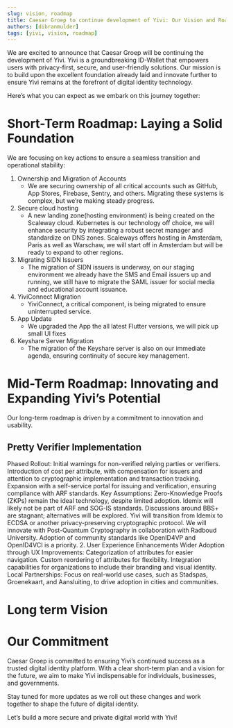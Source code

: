 ```yaml
---
slug: vision, roadmap
title: Caesar Groep to continue development of Yivi: Our Vision and Roadmap
authors: [dibranmulder]
tags: [yivi, vision, roadmap]
---
```


We are excited to announce that Caesar Groep will be continuing the development of Yivi. Yivi is a groundbreaking ID-Wallet that empowers users with privacy-first, secure, and user-friendly solutions. Our mission is to build upon the excellent foundation already laid and innovate further to ensure Yivi remains at the forefront of digital identity technology.

Here’s what you can expect as we embark on this journey together:

# Short-Term Roadmap: Laying a Solid Foundation
We are focusing on key actions to ensure a seamless transition and operational stability:

1. Ownership and Migration of Accounts
    - We are securing ownership of all critical accounts such as GitHub, App Stores, Firebase, Sentry, and others. Migrating these systems is complex, but we’re making steady progress.
2. Secure cloud hosting
    - A new landing zone(hosting environment) is being created on the Scaleway cloud. Kubernetes is our technology off choice, we will enhance security by integrating a robust secret manager and standardize on DNS zones. Scaleways offers hosting in Amsterdam, Paris as well as Warschaw, we will start off in Amsterdam but will be ready to expand to other regions.
4. Migrating SIDN Issuers
    - The migration of SIDN issuers is underway, on our staging environment we already have the SMS and Email issuers up and running, we still have to migrate the SAML issuer for social media and educational account issuance.
5. YiviConnect Migration
    - YiviConnect, a critical component, is being migrated to ensure uninterrupted service.
6. App Update
    - We upgraded the App the all latest Flutter versions, we will pick up small UI fixes 
7. Keyshare Server Migration
    - The migration of the Keyshare server is also on our immediate agenda, ensuring continuity of secure key management.

# Mid-Term Roadmap: Innovating and Expanding Yivi’s Potential
Our long-term roadmap is driven by a commitment to innovation and usability.

## Pretty Verifier Implementation
Phased Rollout:
Initial warnings for non-verified relying parties or verifiers.
Introduction of cost per attribute, with compensation for issuers and attention to cryptographic implementation and transaction tracking.
Expansion with a self-service portal for issuing and verification, ensuring compliance with ARF standards.
Key Assumptions:
Zero-Knowledge Proofs (ZKPs) remain the ideal technology, despite limited adoption.
Idemix will likely not be part of ARF and SOG-IS standards.
Discussions around BBS+ are stagnant; alternatives will be explored.
Yivi will transition from Idemix to ECDSA or another privacy-preserving cryptographic protocol.
We will innovate with Post-Quantum Cryptography in collaboration with Radboud University.
Adoption of community standards like OpenID4VP and OpenID4VCI is a priority.
2. User Experience Enhancements
Wider Adoption through UX Improvements:
Categorization of attributes for easier navigation.
Custom reordering of attributes for flexibility.
Integration capabilities for organizations to include their branding and visual identity.
Local Partnerships:
Focus on real-world use cases, such as Stadspas, Groenekaart, and Aansluiting, to drive adoption in cities and communities.

# Long term Vision


# Our Commitment
Caesar Groep is committed to ensuring Yivi’s continued success as a trusted digital identity platform. With a clear short-term plan and a vision for the future, we aim to make Yivi indispensable for individuals, businesses, and governments.

Stay tuned for more updates as we roll out these changes and work together to shape the future of digital identity.

Let’s build a more secure and private digital world with Yivi!